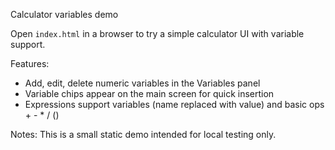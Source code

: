 Calculator variables demo

Open `index.html` in a browser to try a simple calculator UI with variable support.

Features:
- Add, edit, delete numeric variables in the Variables panel
- Variable chips appear on the main screen for quick insertion
- Expressions support variables (name replaced with value) and basic ops + - * / ()

Notes: This is a small static demo intended for local testing only.
